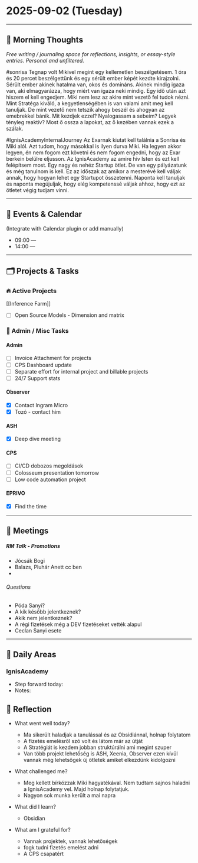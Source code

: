 # 2025-09-02 (Tuesday)

---

## 🌅 Morning Thoughts
_Free writing / journaling space for reflections, insights, or essay-style entries. Personal and unfiltered._

#sonrisa
Tegnap volt Mikivel megint egy kellemetlen beszélgetésem. 1 óra és 20 percet beszélgettünk és egy sérült ember képét kezdte kirajzolni. Sérült ember akinek hatalma van, okos és domináns. Akinek mindig igaza van, aki elmagyarázza, hogy miért van igaza neki mindig. Egy idő után azt hiszem el kell engedjem. Miki nem lesz az akire mint vezető fel tudok nézni. Mint Stratéga kiváló, a kegyetlenségében is van valami amit meg kell tanuljak. De mint vezető nem tetszik ahogy beszél és ahogyan az emebrekkel bánik. Mit kezdjek ezzel? Nyalogassam a sebeim? Legyek tényleg reaktív? Most ő ossza a lapokat, az ő kezében vannak ezek a szálak.

#IgnisAcademyInternalJourney
Az Exarnak kiutat kell találnia a Sonrisa és Miki alól. Azt tudom, hogy másokkal is ilyen durva Miki. Ha legyen akkor legyen, én nem fogom ezt követni és nem fogom engedni, hogy az Exar berkein belülre eljusson. Az IgnisAcademy az amire hív Isten és ezt kell felépítsem most. Egy nagy és nehéz Startup ötlet. De van egy pályázatunk és még tanulnom is kell. Ez az időszak az amikor a mesterévé kell váljak annak, hogy hogyan lehet egy Startupot összetenni. Naponta kell tanuljak és naponta megújuljak, hogy elég kompetenssé váljak ahhoz, hogy ezt az ötletet végig tudjam vinni.


---

## 📅 Events & Calendar
(Integrate with Calendar plugin or add manually)

- 09:00 — 
- 14:00 — 

---

## 🗂 Projects & Tasks
### 🔥 Active Projects
[[Inference Farm]]
- [ ] Open Source Models - Dimension and matrix

### 📝 Admin / Misc Tasks
#### Admin
- [ ] Invoice Attachment for projects
- [ ] CPS Dashboard update
- [ ] Separate effort for internal project and billable projects
- [ ] 24/7 Support stats
#### Observer
- [x] Contact Ingram Micro
- [x] Tozó - contact him
#### ASH
- [x] Deep dive meeting
#### CPS
- [ ] CI/CD  dobozos megoldások 
- [ ] Colosseum presentation tomorrow
- [ ] Low code automation project

#### EPRIVO
- [x] Find the time



---

## 🤝 Meetings

##### RM Talk - Promotions

- Jócsák Bogi
- Balazs, Pluhár Anett cc ben
- 
###### Questions
- Póda Sanyi?
- A kik később jelentkeznek?
- Akik nem jelentkeznek?
- A régi fizetések még a DEV fizetéseket vették alapul
- Ceclan Sanyi esete


---

## 🌱 Daily Areas
### IgnisAcademy
- Step forward today:  
- Notes:  


## 🌙 Reflection
- What went well today?  
	- Ma sikerült haladjak a tanulással és az Obsidiánnal, holnap folytatom
	- A fizetés emelésről szó volt és látom már az útját
	- A Stratégiát is kezdem jobban struktúrálni ami megint szuper
	- Van több projekt lehetőség is ASH, Xeenia, Observer ezen kívül vannak még lehetsőgek új ötletek amiket elkezdünk kidolgozni

- What challenged me?  
	- Meg kellett bírkózzak Miki hagyatékával. Nem tudtam sajnos haladni a IgnisAcademy vel. Majd holnap folytatjuk.
	- Nagyon sok munka került a mai napra
- What did I learn?  
	- Obsidian
- What am I grateful for?  
	- Vannak projektek, vannak lehetőségek
	- fogk tudni fizetés emelést adni
	- A CPS csapatért
